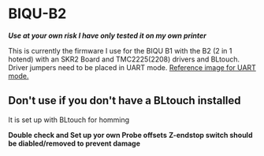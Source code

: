 # BIQU-B2

***Use at your own risk I have only tested it on my own printer***

This is currently the firmware I use for the BIQU B1 with the B2 (2 in 1 hotend) with an SKR2 Board and TMC2225(2208) drivers and BLtouch. Driver jumpers need to be placed in UART mode. 
[Reference image for UART mode.](https://github.com/Apexpredation/BIQU-B2/blob/9b9021f619ca5781a41008cb943e74a28306bcdb/Reference%20Images/SKR2%20UART%20Mode.jpg)

 ## Don't use if you don't have a BLtouch installed
 
 It is set up with BLtouch for homming
 
 **Double check and Set up yor own Probe offsets**
**Z-endstop switch should be diabled/removed to prevent damage**
